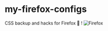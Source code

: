 # my-firefox-configs
CSS backup and hacks for Firefox 🦊
!
![Firefox](https://github.com/user-attachments/assets/ce9172f0-bedf-4dc8-8186-5adaafbad258)
